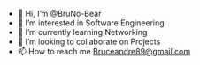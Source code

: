 - 👋 Hi, I’m @BruNo-Bear
- 👀 I’m interested in Software Engineering
- 🌱 I’m currently learning Networking
- 💞️ I’m looking to collaborate on Projects
- 📫 How to reach me Bruceandre89@gmail.com

<!---
BruNo-Bear/BruNo-Bear is a ✨ special ✨ repository because its `README.md` (this file) appears on your GitHub profile.
You can click the Preview link to take a look at your changes.
--->
